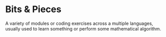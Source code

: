 # Bits & Pieces
A variety of modules or coding exercises across a multiple languages, usually used to learn something or perform some mathematical algorithm.
